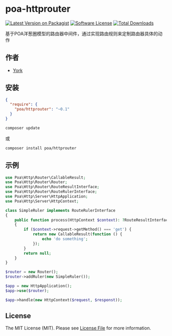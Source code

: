 # poa-httprouter

[![Latest Version on Packagist][ico-version]][link-packagist]
[![Software License][ico-license]](LICENSE)
[![Total Downloads][ico-downloads]][link-downloads]

基于POA洋葱圈模型的路由器中间件，通过实现路由规则来定制路由器具体的动作

## 作者

- [York](https://github.com/york8)

## 安装

```json
{
  "require": {
    "poa/httprouter": "~0.1"
  }
}
```

```bash
composer update
```

或

```bash
composer install poa/httprouter
```

## 示例

```php
use Poa\Http\Router\CallableResult;
use Poa\Http\Router\Router;
use Poa\Http\Router\RouteResultInterface;
use Poa\Http\Router\RouteRulerInterface;
use Poa\Http\Server\HttpApplication;
use Poa\Http\Server\HttpContext;

class SimpleRuler implements RouteRulerInterface
{
    public function process(HttpContext $context): ?RouteResultInterface
    {
        if ($context->request->getMethod() === 'get') {
            return new CallableResult(function () {
                echo 'do something';
            });
        }
        return null;
    }
}

$router = new Router();
$router->addRuler(new SimpleRuler());

$app = new HttpApplication();
$app->use($router);

$app->handle(new HttpContext($request, $responst));
```

## License

The MIT License (MIT). Please see [License File](LICENSE) for more information.

[ico-version]: https://img.shields.io/packagist/v/poa/httprouter.svg?style=flat-square

[ico-license]: https://img.shields.io/badge/license-MIT-brightgreen.svg?style=flat-square

[ico-downloads]: https://img.shields.io/packagist/dt/poa/httprouter.svg?style=flat-square

[link-packagist]: https://packagist.org/packages/poa/httprouter

[link-downloads]: https://packagist.org/packages/poa/httprouter
